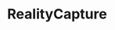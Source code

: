 ---
layout: default
category: bts
tags: [" photoframmetry"]
video: "https://player.vimeo.com/video/292333934?badge=0&amp;autopause=0&amp;player_id=0&amp;app_id=72231"
title: "RealityCapture"
thumbnail: "https://i.vimeocdn.com/video/728695255_295x166.jpg?r=pad"
---